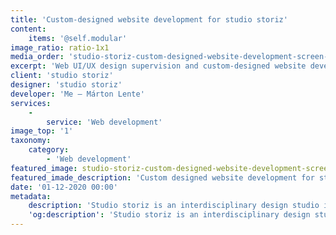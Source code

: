 ```yaml
---
title: 'Custom-designed website development for studio storiz'
content:
    items: '@self.modular'
image_ratio: ratio-1x1
media_order: 'studio-storiz-custom-designed-website-development-screen-1.jpg,custom-designed-website-development-for-storiz-phone-1.jpg,studio-storiz-custom-designed-website-development-phone-2.jpg'
excerpt: 'Web UI/UX design supervision and custom-designed website development with Perch CMS integration for studio storiz, a design office in Budapest.'
client: 'studio storiz'
designer: 'studio storiz'
developer: 'Me – Márton Lente'
services:
    -
        service: 'Web development'
image_top: '1'
taxonomy:
    category:
        - 'Web development'
featured_image: studio-storiz-custom-designed-website-development-screen-1.jpg
featured_imade_description: 'Custom designed website development for studio storiz Home page on desktop'
date: '01-12-2020 00:00'
metadata:
    description: 'Studio storiz is an interdisciplinary design studio in Budapest, Hungary, funded by Katalin Imre and Blanka Zvolenszki. They made their simple, yet beautiful website screen designs, which together we extended to a responsive design system, that works well on all devices. I made bespoke web development of all pages, and also integrated Perch CMS for a unique, and easy content editing experience.'
    'og:description': 'Studio storiz is an interdisciplinary design studio in Budapest, Hungary, funded by Katalin Imre and Blanka Zvolenszki. They made their simple, yet beautiful website screen designs, which together we extended to a responsive design system, that works well on all devices. I made bespoke web development of all pages, and also integrated Perch CMS for a unique, and easy content editing experience.'
---
```


